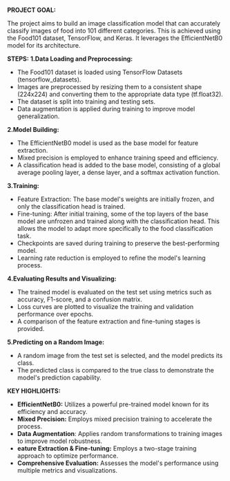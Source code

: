 **PROJECT GOAL:**

The project aims to build an image classification model that can accurately classify images of food into 101 different categories. This is achieved using the Food101 dataset, TensorFlow, and Keras. It leverages the EfficientNetB0 model for its architecture.

**STEPS:**
**1.Data Loading and Preprocessing:**                                                  
  * The Food101 dataset is loaded using TensorFlow Datasets (tensorflow_datasets).
  * Images are preprocessed by resizing them to a consistent shape (224x224) and converting them to the appropriate data type (tf.float32).
  * The dataset is split into training and testing sets.
  * Data augmentation is applied during training to improve model generalization.

**2.Model Building:**
  * The EfficientNetB0 model is used as the base model for feature extraction.
  *  Mixed precision is employed to enhance training speed and efficiency.
  *  A classification head is added to the base model, consisting of a global average pooling layer, a dense layer, and a softmax activation function.

**3.Training:**
  * Feature Extraction: The base model's weights are initially frozen, and only the classification head is trained.
  * Fine-tuning: After initial training, some of the top layers of the base model are unfrozen and trained along with the classification head. This allows the model to adapt more specifically to the food classification task.
  * Checkpoints are saved during training to preserve the best-performing model.
  * Learning rate reduction is employed to refine the model's learning process.

**4.Evaluating Results and Visualizing:**
  * The trained model is evaluated on the test set using metrics such as accuracy, F1-score, and a confusion matrix.
  * Loss curves are plotted to visualize the training and validation performance over epochs.
  * A comparison of the feature extraction and fine-tuning stages is provided.

**5.Predicting on a Random Image:**
  * A random image from the test set is selected, and the model predicts its class.
  * The predicted class is compared to the true class to demonstrate the model's prediction capability.

**KEY HIGHLIGHTS:**
  *  **EfficientNetB0:** Utilizes a powerful pre-trained model known for its efficiency and accuracy.
  *  **Mixed Precision:** Employs mixed precision training to accelerate the process.
  *  **Data Augmentation**: Applies random transformations to training images to improve model robustness.
  *  **eature Extraction & Fine-tuning:** Employs a two-stage training approach to optimize performance.
  *  **Comprehensive Evaluation:** Assesses the model's performance using multiple metrics and visualizations.

